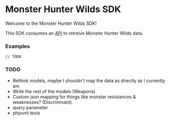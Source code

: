 # Monster Hunter Wilds SDK
Welcome to the Monster Hunter Wilds SDK!

This SDK consumes an [API](https://docs.wilds.mhdb.io/) to retreive Monster Hunter Wilds data.

### Examples
```
// TODO
```

### TODO
- Rethink models, maybe I shouldn't map the data as directly as I currently am
- Write the rest of the models (Weapons)
- Custom json mapping for things like monster resistances & weaknesses? (Discriminant)
- query parameter
- phpunit tests

